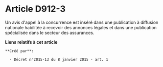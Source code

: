 # Article D912-3

Un avis d'appel à la concurrence est inséré dans une publication à diffusion nationale habilitée à recevoir des annonces
légales et dans une publication spécialisée dans le secteur des assurances.

**Liens relatifs à cet article**

	**Créé par**:

	  - Décret n°2015-13 du 8 janvier 2015 - art. 1
